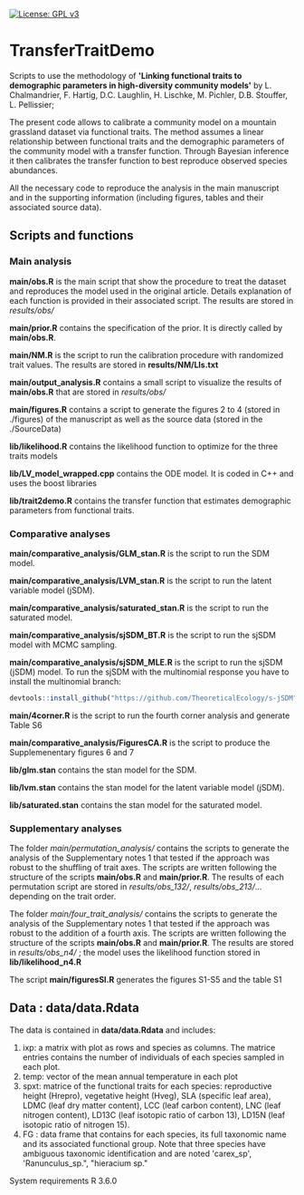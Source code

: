 [![License: GPL v3](https://img.shields.io/badge/License-GPL%20v3-blue.svg)](https://www.gnu.org/licenses/gpl-3.0)

# TransferTraitDemo
Scripts to use the methodology of **'Linking functional traits to demographic parameters in high-diversity community models'** by L. Chalmandrier, F. Hartig, D.C. Laughlin, H. Lischke, M. Pichler, D.B. Stouffer, L. Pellissier;


The present code allows to calibrate a community model on a mountain grassland dataset via functional traits. The method assumes a linear relationship between functional traits and the demographic parameters of the community model with a transfer function. Through Bayesian inference it then calibrates the transfer function to best reproduce observed species abundances. 

All the necessary code to reproduce the analysis in the main manuscript and in the supporting information (including figures, tables and their associated source data).

## Scripts and functions
### Main analysis
**main/obs.R** is the main script that show the procedure to treat the dataset and reproduces the model used in the original article. Details explanation of each function is provided in their associated script. The results are stored in *results/obs/*

**main/prior.R** contains the specification of the prior. It is directly called by **main/obs.R**.

**main/NM.R** is the script to run the calibration procedure with randomized trait values. The results are stored in **results/NM/Lls.txt**

**main/output_analysis.R** contains a small script to visualize the results of **main/obs.R** that are stored in *results/obs/*

**main/figures.R** contains a script to generate the figures 2 to 4 (stored in ./figures) of the manuscript as well as the source data (stored in the ./SourceData)

**lib/likelihood.R** contains the likelihood function to optimize for the three traits models

**lib/LV_model_wrapped.cpp** contains the ODE model. It is coded in C++ and uses the boost libraries

**lib/trait2demo.R** contains the transfer function that estimates demographic parameters from functional traits.

### Comparative analyses
**main/comparative_analysis/GLM_stan.R** is the script to run the SDM model.

**main/comparative_analysis/LVM_stan.R** is the script to run the latent variable model (jSDM).

**main/comparative_analysis/saturated_stan.R** is the script to run the saturated model.

**main/comparative_analysis/sjSDM_BT.R** is the script to run the sjSDM model with MCMC sampling.

**main/comparative_analysis/sjSDM_MLE.R** is the script to run the sjSDM (jSDM) model. To run the sjSDM with the multinomial response you have to install the multinomial branch:
```r
devtools::install_github("https://github.com/TheoreticalEcology/s-jSDM", ref="multinomial", subdir = "sjSDM")
```
**main/4corner.R** is the script to run the fourth corner analysis and generate Table S6

**main/comparative_analysis/FiguresCA.R** is the script to produce the Supplemenentary figures 6 and 7

**lib/glm.stan** contains the stan model for the SDM.

**lib/lvm.stan** contains the stan model for the latent variable model (jSDM).

**lib/saturated.stan** contains the stan model for the saturated model.

### Supplementary analyses
The folder *main/permutation_analysis/* contains the scripts to generate the analysis of the Supplementary notes 1 that tested if the approach was robust to the shuffling of trait axes. The scripts are written following the structure of the scripts **main/obs.R** and **main/prior.R**. The results of each permutation script are stored in *results/obs_132/*, *results/obs_213/*... depending on the trait order.

The folder *main/four_trait_analysis/* contains the scripts to generate the analysis of the Supplementary notes 1 that tested if the approach was robust to the addition of a fourth axis. The scripts are written following the structure of the scripts **main/obs.R** and **main/prior.R**. The results are stored in *results/obs_n4/* ; the model uses the likelihood function stored in **lib/likelihood_n4.R**

The script **main/figuresSI.R** generates the figures S1-S5 and the table S1

## Data : data/data.Rdata
The data is contained in **data/data.Rdata** and includes:

1. ixp: a matrix with plot as rows and species as columns. The matrice entries contains the number of individuals of each species sampled in each plot.
2. temp: vector of the mean annual temperature in each plot
3. spxt: matrice of the functional traits for each species: reproductive height (Hrepro), vegetative height (Hveg), SLA (specific leaf area), LDMC (leaf dry matter content), LCC (leaf carbon content), LNC (leaf nitrogen content), LD13C (leaf isotopic ratio of carbon 13), LD15N (leaf isotopic ratio of nitrogen 15). 
4. FG : data frame that contains for each species, its full taxonomic name and its associated functional group. Note that three species have ambiguous taxonomic identification and are noted 'carex_sp', 'Ranunculus_sp.", "hieracium sp."

System requirements R 3.6.0
